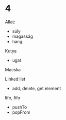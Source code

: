 # 4

Allat:
- súly
- magasság
- hang

Kutya
- ugat

Macska

Linked list
- add, delete, get element

lifo, fifo
- pushTo
- popFrom